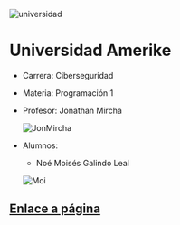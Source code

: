 ![universidad](https://amerike.edu.mx/wp-content/uploads/2023/09/logo-amerike-blanco-1B.png)

# Universidad Amerike

- Carrera: Ciberseguridad
- Materia: Programación 1
- Profesor: Jonathan Mircha

   ![JonMircha](/practica-13/src/static/img/jonmircha.jpg)
- Alumnos: 
   - Noé Moisés Galindo Leal
   
   ![Moi](/practica-13/src/static/img/Yo.jpg)


## [Enlace a página]()